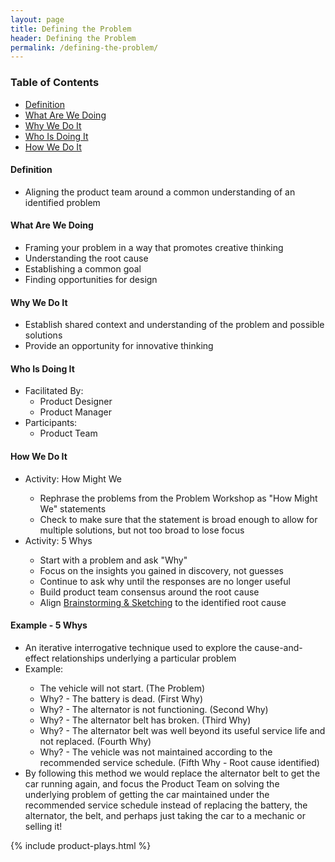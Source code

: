 ```yaml
---
layout: page
title: Defining the Problem
header: Defining the Problem
permalink: /defining-the-problem/
---
```

<div class="row">
    <div class="col-md-3">
        <div class="toc">
            <h3>Table of Contents</h3>
                <ul>
                    <li>
                        <a href="#Definition">
                            Definition
                        </a>
                    </li>
                    <li>
                        <a href="#What">
                            What Are We Doing
                        </a>
                    </li>
                    <li>
                        <a href="#Why">
                            Why We Do It
                        </a>
                    </li>
                    <li>
                        <a href="#Who">
                            Who Is Doing It
                        </a>
                    </li>
                    <li>
                        <a href="#How">
                            How We Do It
                        </a>
                    </li>
                   </ul>
        </div>
    </div>
    <div class="col-md-6">
        <h4 class="Definition" id="Definition">
            Definition
        </h4>
		<ul>
			<li>Aligning the product team around a common understanding of an identified problem</li>
		</ul>
        <h4 class="What" id="What">
            What Are We Doing
        </h4>
	<ul>
        <li>Framing your problem in a way that promotes creative thinking</li>
        <li>Understanding the root cause</li>
        <li>Establishing a common goal</li>
        <li>Finding opportunities for design</li>
	</ul>
        <h4 class="Why" id="Why">
            Why We Do It
        </h4>
            <ul>
                <li>Establish shared context and understanding of the problem and possible solutions</li>
                <li>Provide an opportunity for innovative thinking</li>
	        </ul>
        <h4 class="Who" id="Who">
            Who Is Doing It
        </h4>
            <ul>
                <li>Facilitated By:
    	            <ul>
        	            <li>Product Designer</li>
                      <li>Product Manager</li>
    	            </ul>
                 </li>
                <li>Participants:
    	            <ul>
                      <li>Product Team</li>
                  </ul>    
                </li>
            </ul>
        <h4 class="How" id="How">
            How We Do It
        </h4>
            <ul>
                <li>Activity: How Might We</li>
                  <ul>
                    <li>Rephrase the problems from the Problem Workshop as "How Might We" statements</li>
                    <li>Check to make sure that the statement is broad enough to allow for multiple solutions, but not too broad to lose focus</li>
                  </ul>
                <li>Activity: 5 Whys</li>
                  <ul>
                    <li>Start with a problem and ask "Why"</li>
                    <li>Focus on the insights you gained in discovery, not guesses</li>
                    <li>Continue to ask why until the responses are no longer useful</li>
                    <li>Build product team consensus around the root cause</li>
                    <li>Align <a href="{{ site.baseurl }}/solutioning-sketching">Brainstorming &amp; Sketching</a> to the identified root cause</li>
                  </ul>
           </ul>
	   <h4 class="Example" id="Example">
            Example - 5 Whys
        </h4>
            <ul>
                <li>An iterative interrogative technique used to explore the cause-and-effect relationships underlying a particular problem</li>
		<li>Example:</li>
                  <ul>
                    <li>The vehicle will not start.  (The Problem)</li>
                    <li>Why? - The battery is dead. (First Why)</li>
		    <li>Why? - The alternator is not functioning. (Second Why)</li>
		    <li>Why? - The alternator belt has broken. (Third Why)</li>
		    <li>Why? - The alternator belt was well beyond its useful service life and not replaced. (Fourth Why)</li>
		    <li>Why? - The vehicle was not maintained according to the recommended service schedule.  (Fifth Why - Root cause identified)</li>
		  </ul>
		  <li>By following this method we would replace the alternator belt to get the car running again, and focus the Product Team on solving the underlying problem of getting the car maintained under the recommended service schedule instead of replacing the battery, the alternator, the belt, and perhaps just taking the car to a mechanic or selling it!</li>
	    </ul>
    </div>
    <div class="col-md-3">
        {% include product-plays.html %}
    </div>
</div>
